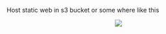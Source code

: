 Host static web in s3 bucket or some where like this 

<p align="center">
  <img src="https://i.imgur.com/ra7TBRm.png"/>
</p>